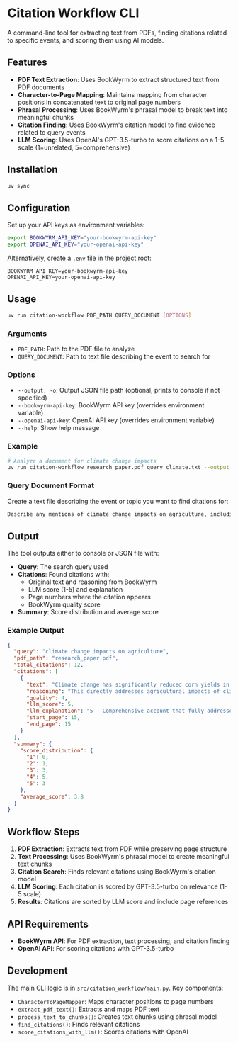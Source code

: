 # Citation Workflow CLI

A command-line tool for extracting text from PDFs, finding citations related to specific events, and scoring them using AI models.

## Features

- **PDF Text Extraction**: Uses BookWyrm to extract structured text from PDF documents
- **Character-to-Page Mapping**: Maintains mapping from character positions in concatenated text to original page numbers
- **Phrasal Processing**: Uses BookWyrm's phrasal model to break text into meaningful chunks
- **Citation Finding**: Uses BookWyrm's citation model to find evidence related to query events
- **LLM Scoring**: Uses OpenAI's GPT-3.5-turbo to score citations on a 1-5 scale (1=unrelated, 5=comprehensive)

## Installation

```bash
uv sync
```

## Configuration

Set up your API keys as environment variables:

```bash
export BOOKWYRM_API_KEY="your-bookwyrm-api-key"
export OPENAI_API_KEY="your-openai-api-key"
```

Alternatively, create a `.env` file in the project root:

```
BOOKWYRM_API_KEY=your-bookwyrm-api-key
OPENAI_API_KEY=your-openai-api-key
```

## Usage

```bash
uv run citation-workflow PDF_PATH QUERY_DOCUMENT [OPTIONS]
```

### Arguments

- `PDF_PATH`: Path to the PDF file to analyze
- `QUERY_DOCUMENT`: Path to text file describing the event to search for

### Options

- `--output, -o`: Output JSON file path (optional, prints to console if not specified)
- `--bookwyrm-api-key`: BookWyrm API key (overrides environment variable)
- `--openai-api-key`: OpenAI API key (overrides environment variable)
- `--help`: Show help message

### Example

```bash
# Analyze a document for climate change impacts
uv run citation-workflow research_paper.pdf query_climate.txt --output results.json
```

### Query Document Format

Create a text file describing the event or topic you want to find citations for:

```txt
Describe any mentions of climate change impacts on agriculture, including changes in crop yields, farming practices, or agricultural adaptation strategies.
```

## Output

The tool outputs either to console or JSON file with:

- **Query**: The search query used
- **Citations**: Found citations with:
  - Original text and reasoning from BookWyrm
  - LLM score (1-5) and explanation
  - Page numbers where the citation appears
  - BookWyrm quality score
- **Summary**: Score distribution and average score

### Example Output

```json
{
  "query": "climate change impacts on agriculture",
  "pdf_path": "research_paper.pdf",
  "total_citations": 12,
  "citations": [
    {
      "text": "Climate change has significantly reduced corn yields in the Midwest...",
      "reasoning": "This directly addresses agricultural impacts of climate change",
      "quality": 4,
      "llm_score": 5,
      "llm_explanation": "5 - Comprehensive account that fully addresses the query",
      "start_page": 15,
      "end_page": 15
    }
  ],
  "summary": {
    "score_distribution": {
      "1": 0,
      "2": 1,
      "3": 3,
      "4": 5,
      "5": 3
    },
    "average_score": 3.8
  }
}
```

## Workflow Steps

1. **PDF Extraction**: Extracts text from PDF while preserving page structure
2. **Text Processing**: Uses BookWyrm's phrasal model to create meaningful text chunks
3. **Citation Search**: Finds relevant citations using BookWyrm's citation model
4. **LLM Scoring**: Each citation is scored by GPT-3.5-turbo on relevance (1-5 scale)
5. **Results**: Citations are sorted by LLM score and include page references

## API Requirements

- **BookWyrm API**: For PDF extraction, text processing, and citation finding
- **OpenAI API**: For scoring citations with GPT-3.5-turbo

## Development

The main CLI logic is in `src/citation_workflow/main.py`. Key components:

- `CharacterToPageMapper`: Maps character positions to page numbers
- `extract_pdf_text()`: Extracts and maps PDF text
- `process_text_to_chunks()`: Creates text chunks using phrasal model
- `find_citations()`: Finds relevant citations
- `score_citations_with_llm()`: Scores citations with OpenAI
